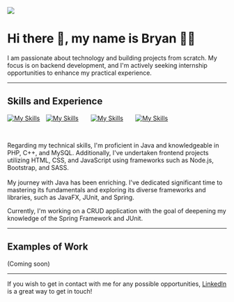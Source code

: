 ![](https://github.com/bryan-melo/bryan-melo/blob/main/banner.png)

# Hi there 👋, my name is Bryan :lotus_position_man:
I am passionate about technology and building projects from scratch. My focus is on backend development, and I'm actively seeking internship opportunities to enhance my practical experience.

<hr>

## Skills and Experience
[![My Skills](https://skills.thijs.gg/icons?i=java&theme=light)](https://skills.thijs.gg)&emsp;[![My Skills](https://skills.thijs.gg/icons?i=php,cpp&theme=dark)](https://skills.thijs.gg)&emsp;&emsp;[![My Skills](https://skills.thijs.gg/icons?i=mysql&theme=light)](https://skills.thijs.gg)&emsp;&emsp;[![My Skills](https://skills.thijs.gg/icons?i=html,css,js&theme=light)](https://skills.thijs.gg)

<br>

Regarding my technical skills, I'm proficient in Java and knowledgeable in PHP, C++, and MySQL. Additionally, I've undertaken frontend projects utilizing HTML, CSS, and JavaScript using frameworks such as Node.js, Bootstrap, and SASS.
<br><br>
My journey with Java has been enriching. I've dedicated significant time to mastering its fundamentals and exploring its diverse frameworks and libraries, such as JavaFX, JUnit, and Spring.
<br>

Currently, I'm working on a CRUD application with the goal of deepening my knowledge of the Spring Framework and JUnit.

<hr>

## Examples of Work
(Coming soon)

<hr>

If you wish to get in contact with me for any possible opportunities, <a href="https://www.linkedin.com/in/bryan-melo/">LinkedIn</a> is a great way to get in touch!
